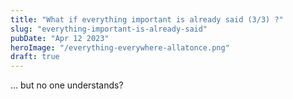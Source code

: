 ```yaml
---
title: "What if everything important is already said (3/3) ?"
slug: "everything-important-is-already-said"
pubDate: "Apr 12 2023"
heroImage: "/everything-everywhere-allatonce.png"
draft: true
---
```


... but no one understands?
